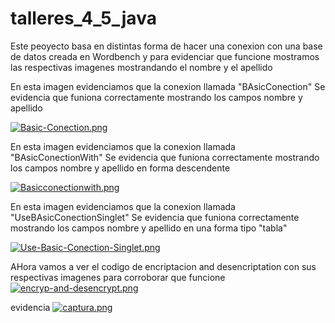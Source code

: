 # talleres_4_5_java

Este peoyecto basa en distintas forma de hacer una conexion con una base de datos creada en Wordbench y para evidenciar que funcione  mostramos las respectivas imagenes mostrandando el nombre y el apellido




En esta imagen evidenciamos que la conexion llamada "BAsicConection" Se evidencia que funiona correctamente mostrando los campos nombre y apellido


[![Basic-Conection.png](https://i.postimg.cc/hPmD8snY/Basic-Conection.png)](https://postimg.cc/dLqcw8LR)

En esta imagen evidenciamos que la conexion llamada "BAsicConectionWith" Se evidencia que funiona correctamente mostrando los campos nombre y apellido en forma descendente 


[![Basicconectionwith.png](https://i.postimg.cc/CxLvpF7p/Basicconectionwith.png)](https://postimg.cc/JGv3bCSp)

En esta imagen evidenciamos que la conexion llamada "UseBAsicConectionSinglet" Se evidencia que funiona correctamente mostrando los campos nombre y apellido en una forma tipo "tabla"

[![Use-Basic-Conection-Singlet.png](https://i.postimg.cc/xTgRRw2x/Use-Basic-Conection-Singlet.png)](https://postimg.cc/QH91NnV1)

AHora vamos a ver el codigo de encriptacion and desencriptation con sus respectivas imagenes para corroborar que funcione
[![encryp-and-desencrypt.png](https://i.postimg.cc/8cpvfCj1/encryp-and-desencrypt.png)](https://postimg.cc/TLs1ZfVS)

evidencia
[![captura.png](https://i.postimg.cc/HWzXDbhj/captura.png)](https://postimg.cc/8sFjLfDV)

